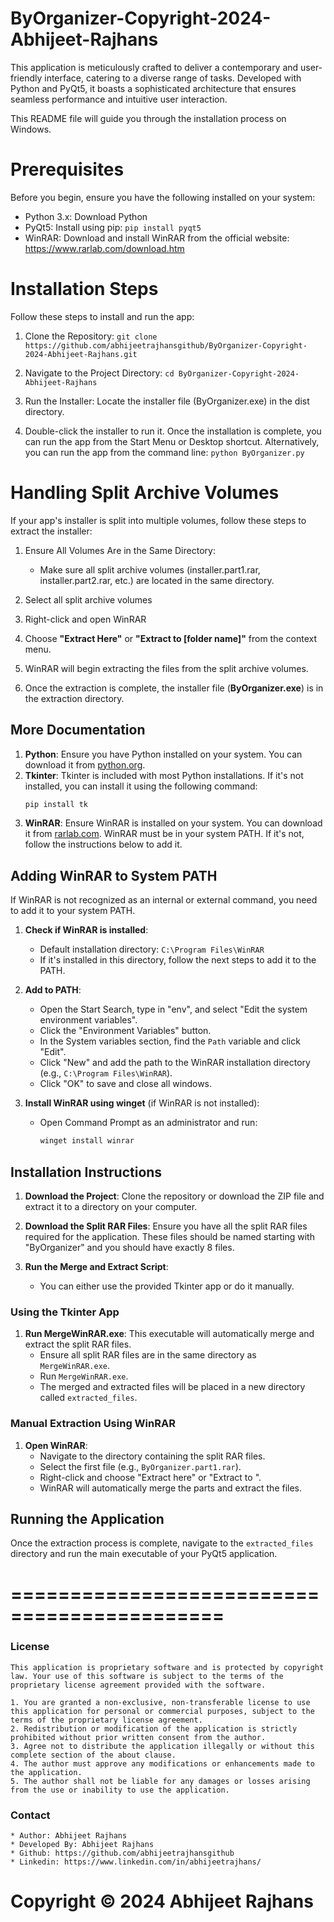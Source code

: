 # ByOrganizer-Copyright-2024-Abhijeet-Rajhans
This application is meticulously crafted to deliver a contemporary and user-friendly interface, catering to a diverse range of tasks. Developed with Python and PyQt5, it boasts a sophisticated architecture that ensures seamless performance and intuitive user interaction.

This README file will guide you through the installation process on Windows.

# Prerequisites
Before you begin, ensure you have the following installed on your system:

* Python 3.x: Download Python
* PyQt5: Install using pip: `pip install pyqt5`
* WinRAR: Download and install WinRAR from the official website: https://www.rarlab.com/download.htm

# Installation Steps
Follow these steps to install and run the app:

1. Clone the Repository:
`git clone https://github.com/abhijeetrajhansgithub/ByOrganizer-Copyright-2024-Abhijeet-Rajhans.git`

2. Navigate to the Project Directory:
`cd ByOrganizer-Copyright-2024-Abhijeet-Rajhans`

3. Run the Installer:
Locate the installer file (ByOrganizer.exe) in the dist directory.

4. Double-click the installer to run it.
Once the installation is complete, you can run the app from the Start Menu or Desktop shortcut.
Alternatively, you can run the app from the command line:
`python ByOrganizer.py`

# Handling Split Archive Volumes
If your app's installer is split into multiple volumes, follow these steps to extract the installer:

1. Ensure All Volumes Are in the Same Directory:
      * Make sure all split archive volumes (installer.part1.rar, installer.part2.rar, etc.) are located in the same directory.
  
2. Select all split archive volumes
3. Right-click and open WinRAR
4. Choose **"Extract Here"** or **"Extract to [folder name]"** from the context menu.
5. WinRAR will begin extracting the files from the split archive volumes.
6. Once the extraction is complete, the installer file (**ByOrganizer.exe**) is in the extraction directory.


## More Documentation
1. **Python**: Ensure you have Python installed on your system. You can download it from [python.org](https://www.python.org/).
2. **Tkinter**: Tkinter is included with most Python installations. If it's not installed, you can install it using the following command:
    ```sh
    pip install tk
    ```
3. **WinRAR**: Ensure WinRAR is installed on your system. You can download it from [rarlab.com](https://www.rarlab.com/download.htm). WinRAR must be in your system PATH. If it's not, follow the instructions below to add it.

## Adding WinRAR to System PATH
If WinRAR is not recognized as an internal or external command, you need to add it to your system PATH.

1. **Check if WinRAR is installed**:
   - Default installation directory: `C:\Program Files\WinRAR`
   - If it's installed in this directory, follow the next steps to add it to the PATH.

2. **Add to PATH**:
    - Open the Start Search, type in "env", and select "Edit the system environment variables".
    - Click the "Environment Variables" button.
    - In the System variables section, find the `Path` variable and click "Edit".
    - Click "New" and add the path to the WinRAR installation directory (e.g., `C:\Program Files\WinRAR`).
    - Click "OK" to save and close all windows.

3. **Install WinRAR using winget** (if WinRAR is not installed):
    - Open Command Prompt as an administrator and run:
      ```sh
      winget install winrar
      ```

## Installation Instructions
1. **Download the Project**: Clone the repository or download the ZIP file and extract it to a directory on your computer.

2. **Download the Split RAR Files**: Ensure you have all the split RAR files required for the application. These files should be named starting with "ByOrganizer" and you should have exactly 8 files.

3. **Run the Merge and Extract Script**:
    - You can either use the provided Tkinter app or do it manually.

### Using the Tkinter App
1. **Run MergeWinRAR.exe**: This executable will automatically merge and extract the split RAR files.
    - Ensure all split RAR files are in the same directory as `MergeWinRAR.exe`.
    - Run `MergeWinRAR.exe`.
    - The merged and extracted files will be placed in a new directory called `extracted_files`.

### Manual Extraction Using WinRAR
1. **Open WinRAR**:
    - Navigate to the directory containing the split RAR files.
    - Select the first file (e.g., `ByOrganizer.part1.rar`).
    - Right-click and choose "Extract here" or "Extract to <folder name>".
    - WinRAR will automatically merge the parts and extract the files.

## Running the Application
Once the extraction process is complete, navigate to the `extracted_files` directory and run the main executable of your PyQt5 application.

============================================
============================================

### License
    This application is proprietary software and is protected by copyright law. Your use of this software is subject to the terms of the proprietary license agreement provided with the software.
    
    1. You are granted a non-exclusive, non-transferable license to use this application for personal or commercial purposes, subject to the terms of the proprietary license agreement.
    2. Redistribution or modification of the application is strictly prohibited without prior written consent from the author.
    3. Agree not to distribute the application illegally or without this complete section of the about clause.
    4. The author must approve any modifications or enhancements made to the application.
    5. The author shall not be liable for any damages or losses arising from the use or inability to use the application.

### Contact
    * Author: Abhijeet Rajhans
    * Developed By: Abhijeet Rajhans
    * Github: https://github.com/abhijeetrajhansgithub
    * Linkedin: https://www.linkedin.com/in/abhijeetrajhans/

# **Copyright © 2024 Abhijeet Rajhans**

